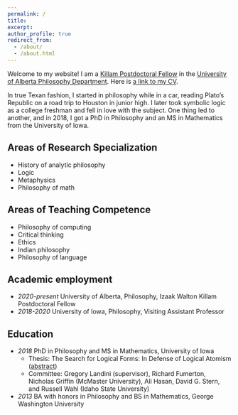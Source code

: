 ```yaml
---
permalink: /
title: 
excerpt: 
author_profile: true
redirect_from: 
  - /about/
  - /about.html
---
```

Welcome to my website! I am a [Killam Postdoctoral Fellow](https://www.ualberta.ca/research/support/post-doctoral-office/awards-funding/u-of-a-fellowships) in the [University of Alberta Philosophy Department](https://www.ualberta.ca/philosophy/index.html). Here is [a link to my CV](https://ln2.sync.com/dl/bf39b76e0/im6dgew9-27ehqyf2-agk7f7kf-qttpatdu).

In true Texan fashion, I started in philosophy while in a car, reading Plato’s Republic on a road trip to Houston in junior high. I later took symbolic logic as a college freshman and fell in love with the subject. One thing led to another, and in 2018, I got a PhD in Philosophy and an MS in Mathematics from the University of Iowa.

## Areas of Research Specialization
* History of analytic philosophy
* Logic
* Metaphysics
* Philosophy of math

## Areas of Teaching Competence
* Philosophy of computing
* Critical thinking
* Ethics
* Indian philosophy
* Philosophy of language

## Academic employment
* _2020-present_ University of Alberta, Philosophy, Izaak Walton Killam Postdoctoral Fellow
* _2018-2020_ University of Iowa, Philosophy, Visiting Assistant Professor

## Education
* _2018_ PhD in Philosophy and MS in Mathematics, University of Iowa 
  * Thesis: The Search for Logical Forms: In Defense of Logical Atomism ([abstract](https://ln2.sync.com/dl/a0d739040/rrrgbcx9-ryczibkx-m4ynzbgs-d48ngjts))
  * Committee: Gregory Landini (supervisor), Richard Fumerton, Nicholas Griffin (McMaster University), Ali Hasan, David G. Stern, and Russell Wahl (Idaho State University)
* _2013_ BA with honors in Philosophy and BS in Mathematics, George Washington University
